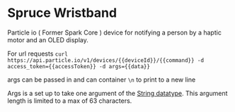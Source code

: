 Spruce Wristband
===

Particle io ( Former Spark Core ) device for notifying a person by a haptic motor and an OLED display.

For url requests
`curl https://api.particle.io/v1/devices/{{deviceId}}/{{command}} -d access_token={{accessToken}} -d args={{data}}`

args can be passed in and can container `\n` to print to a new line

Args is a set up to take one argument of the [String datatype](http://docs.particle.io/core/firmware/#language-syntax-string-class). This argument length is limited to a max of 63 characters.